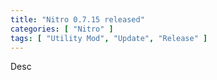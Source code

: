 ```yaml
---
title: "Nitro 0.7.15 released"
categories: [ "Nitro" ]
tags: [ "Utility Mod", "Update", "Release" ]
---
```


Desc

